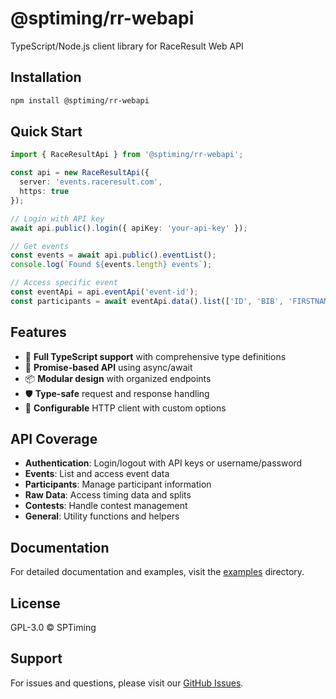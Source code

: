 # @sptiming/rr-webapi

TypeScript/Node.js client library for RaceResult Web API

## Installation

```bash
npm install @sptiming/rr-webapi
```

## Quick Start

```typescript
import { RaceResultApi } from '@sptiming/rr-webapi';

const api = new RaceResultApi({
  server: 'events.raceresult.com',
  https: true
});

// Login with API key
await api.public().login({ apiKey: 'your-api-key' });

// Get events
const events = await api.public().eventList();
console.log(`Found ${events.length} events`);

// Access specific event
const eventApi = api.eventApi('event-id');
const participants = await eventApi.data().list(['ID', 'BIB', 'FIRSTNAME', 'LASTNAME']);
```

## Features

- 🚀 **Full TypeScript support** with comprehensive type definitions
- 🔄 **Promise-based API** using async/await
- 📦 **Modular design** with organized endpoints
- 🛡️ **Type-safe** request and response handling
- 🔧 **Configurable** HTTP client with custom options

## API Coverage

- **Authentication**: Login/logout with API keys or username/password
- **Events**: List and access event data
- **Participants**: Manage participant information
- **Raw Data**: Access timing data and splits
- **Contests**: Handle contest management
- **General**: Utility functions and helpers

## Documentation

For detailed documentation and examples, visit the [examples](./examples/) directory.

## License

GPL-3.0 © SPTiming

## Support

For issues and questions, please visit our [GitHub Issues](https://github.com/SPTiming/node-rr-webapi/issues).
